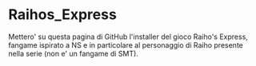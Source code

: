 # Raihos_Express
Mettero' su questa pagina di GitHub l'installer del gioco Raiho's Express, fangame ispirato a NS e in particolare al personaggio di Raiho presente nella serie (non e' un fangame di SMT).
